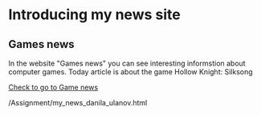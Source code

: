 
<DOCTYPE html>
<html>
  <head>
    <title>Danila Ulanov</title>
  </head>
  <body>
    <h1>Introducing my news site</h1>
    <h2>Games news</h2>
    <p>In the website "Games news" you can see interesting informstion about computer games. Today article is about the game Hollow Knight: Silksong</p>
    <a href="/Assignment/my_news_danila_ulanov.html">Check to go to Game news</a>
    </body>
</html>

/Assignment/my_news_danila_ulanov.html
